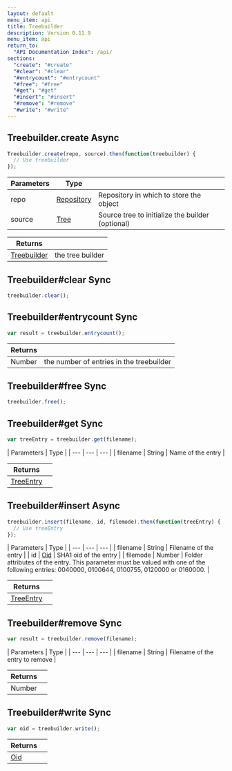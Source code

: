 ```yaml
---
layout: default
menu_item: api
title: Treebuilder
description: Version 0.11.9
menu_item: api
return_to:
  "API Documentation Index": /api/
sections:
  "create": "#create"
  "#clear": "#clear"
  "#entrycount": "#entrycount"
  "#free": "#free"
  "#get": "#get"
  "#insert": "#insert"
  "#remove": "#remove"
  "#write": "#write"
---
```


## <a name="create"></a><span>Treebuilder.</span>create <span class="tags"><span class="async">Async</span></span>

```js
Treebuilder.create(repo, source).then(function(treebuilder) {
  // Use treebuilder
});
```

| Parameters | Type |   |
| --- | --- | --- |
| repo | [Repository](/api/repository/) | Repository in which to store the object |
| source | [Tree](/api/tree/) | Source tree to initialize the builder (optional) |

| Returns |  |
| --- | --- |
| [Treebuilder](/api/treebuilder/) | the tree builder |

## <a name="clear"></a><span>Treebuilder#</span>clear <span class="tags"><span class="sync">Sync</span></span>

```js
treebuilder.clear();
```

## <a name="entrycount"></a><span>Treebuilder#</span>entrycount <span class="tags"><span class="sync">Sync</span></span>

```js
var result = treebuilder.entrycount();
```

| Returns |  |
| --- | --- |
| Number |  the number of entries in the treebuilder |

## <a name="free"></a><span>Treebuilder#</span>free <span class="tags"><span class="sync">Sync</span></span>

```js
treebuilder.free();
```

## <a name="get"></a><span>Treebuilder#</span>get <span class="tags"><span class="sync">Sync</span></span>

```js
var treeEntry = treebuilder.get(filename);
```

| Parameters | Type |
| --- | --- | --- |
| filename | String | Name of the entry |

| Returns |  |
| --- | --- |
| [TreeEntry](/api/tree_entry/) |  |

## <a name="insert"></a><span>Treebuilder#</span>insert <span class="tags"><span class="async">Async</span></span>

```js
treebuilder.insert(filename, id, filemode).then(function(treeEntry) {
  // Use treeEntry
});
```

| Parameters | Type |
| --- | --- | --- |
| filename | String | Filename of the entry |
| id | [Oid](/api/oid/) | SHA1 oid of the entry |
| filemode | Number | Folder attributes of the entry. This parameter must be valued with one of the following entries: 0040000, 0100644, 0100755, 0120000 or 0160000. |

| Returns |  |
| --- | --- |
| [TreeEntry](/api/tree_entry/) |  |

## <a name="remove"></a><span>Treebuilder#</span>remove <span class="tags"><span class="sync">Sync</span></span>

```js
var result = treebuilder.remove(filename);
```

| Parameters | Type |
| --- | --- | --- |
| filename | String | Filename of the entry to remove |

| Returns |  |
| --- | --- |
| Number |  |

## <a name="write"></a><span>Treebuilder#</span>write <span class="tags"><span class="sync">Sync</span></span>

```js
var oid = treebuilder.write();
```

| Returns |  |
| --- | --- |
| [Oid](/api/oid/) |  |

